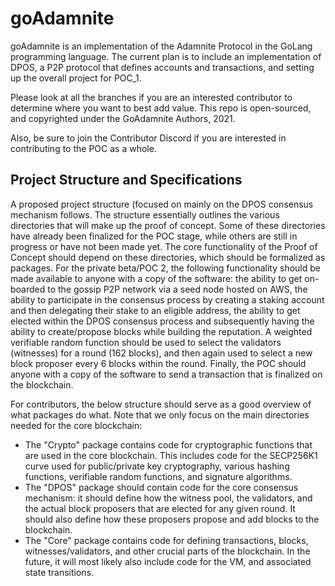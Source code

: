 # goAdamnite

goAdamnite is an implementation of the Adamnite Protocol in the GoLang programming language. The current plan is to include an implementation of DPOS, a P2P protocol that defines accounts and transactions, and setting up the overall project for POC_1.

Please look at all the branches if you are an interested contributor to determine where you want to best add value. This repo is open-sourced, and copyrighted under the GoAdamnite Authors, 2021.

Also, be sure to join the Contributor Discord if you are interested in contributing to the POC as a whole.




## Project Structure and Specifications

A proposed project structure (focused on mainly on the DPOS consensus mechanism follows. The structure essentially outlines the various directories that will make up the proof of concept. Some of these directories 
have already been finalized for the POC stage, while others are still in progress or have not been made yet. The core functionality of the Proof of Concept should depend on these directories, which should be formalized as packages. For the private beta/POC 2, the following functionality should be made available to anyone with a copy of the software: the ability to get on-boarded to the gossip P2P network via a seed node hosted on AWS, the ability to participate in the consensus process by creating a staking account and then delegating their stake to an eligible address, the ability to get elected within the DPOS consensus process and subsequently having the ability to create/propose blocks while building the reputation. A weighted verifiable random function should be used to select the validators (witnesses) for a round (162 blocks), and then again used to select a new block proposer every 6 blocks within the round. Finally, the POC should anyone with a copy of the software to send a transaction that is finalized on the blockchain.

For contributors, the below structure should serve as a good overview of what packages do what. Note that we only focus on the main directories needed for the core blockchain:

- The "Crypto" package contains code for cryptographic functions that are used in the core blockchain. This includes code for the SECP256K1 curve used for public/private key cryptography, various hashing functions, verifiable random functions, and signature algorithms. 
- The "DPOS" package should contain code for the core consensus mechanism: it should define how the witness pool, the validators, and the actual block proposers that are elected for any given round. It should also define how these proposers propose and add blocks to the blockchain.
- The "Core" package contains code for defining transactions, blocks, witnesses/validators, and other crucial parts of the blockchain. In the future, it will most likely also include code for the VM, and associated state transitions. 
          
           

